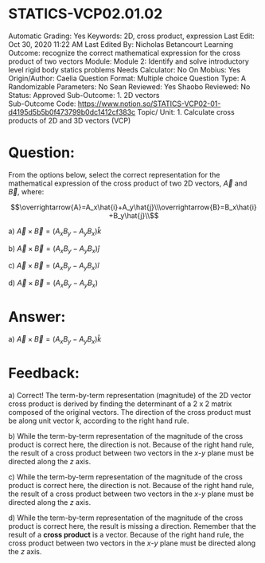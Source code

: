 # STATICS-VCP02.01.02

Automatic Grading: Yes
Keywords: 2D, cross product, expression
Last Edit: Oct 30, 2020 11:22 AM
Last Edited By: Nicholas Betancourt
Learning Outcome: recognize the correct mathematical expression for the cross product of two vectors
Module: Module 2: Identify and solve introductory level rigid body statics problems
Needs Calculator: No
On Mobius: Yes
Origin/Author: Caelia
Question Format: Multiple choice
Question Type: A
Randomizable Parameters: No
Sean Reviewed: Yes
Shaobo Reviewed: No
Status: Approved
Sub-Outcome: 1. 2D vectors                                                                          
Sub-Outcome Code: https://www.notion.so/STATICS-VCP02-01-d4195d5b5b0f473799b0dc1412cf383c
Topic/ Unit: 1. Calculate cross products of 2D and 3D vectors (VCP)

# Question:

From the options below, select the correct representation for the mathematical expression of the cross product of two 2D vectors, $\overrightarrow{A}$ and $\overrightarrow{B}$, where:

$$\overrightarrow{A}=A_x\hat{i}+A_y\hat{j}\\\overrightarrow{B}=B_x\hat{i}+B_y\hat{j}\\$$

a) $\overrightarrow{A}\times\overrightarrow{B}=(A_xB_y-A_yB_x)\hat{k}$

b) $\overrightarrow{A}\times\overrightarrow{B}=(A_xB_y-A_yB_x)\hat{j}$

c) $\overrightarrow{A}\times\overrightarrow{B}=(A_xB_y-A_yB_x)\hat{i}$

d) $\overrightarrow{A}\times\overrightarrow{B}=(A_xB_y-A_yB_x)$

# Answer:

a) $\overrightarrow{A}\times\overrightarrow{B}=(A_xB_y-A_yB_x)\hat{k}$

# Feedback:

a) Correct! The term-by-term representation (magnitude) of the 2D vector cross product is derived by finding the determinant of a 2 x 2 matrix composed of the original vectors. The direction of the cross product must be along unit vector $\hat{k}$, according to the right hand rule.

b) While the term-by-term representation of the magnitude of the cross product is correct here, the direction is not. Because of the right hand rule, the result of a cross product between two vectors in the $x$-$y$ plane must be directed along the $z$ axis. 

c) While the term-by-term representation of the magnitude of the cross product is correct here, the direction is not. Because of the right hand rule, the result of a cross product between two vectors in the $x$-$y$ plane must be directed along the $z$ axis. 

d) While the term-by-term representation of the magnitude of the cross product is correct here, the result is missing a direction. Remember that the result of a **cross product** is a vector. Because of the right hand rule, the cross product between two vectors in the $x$-$y$ plane must be directed along the $z$ axis.
